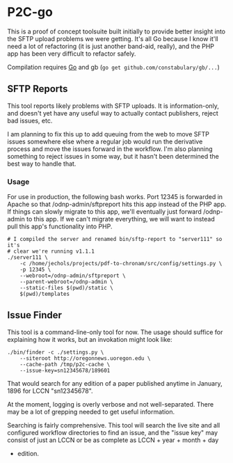 P2C-go
===

This is a proof of concept toolsuite built initially to provide better insight
into the SFTP upload problems we were getting.  It's all Go because I know
it'll need a lot of refactoring (it is just another band-aid, really), and the
PHP app has been very difficult to refactor safely.

Compilation requires [Go](https://golang.org/dl/) and gb (`go get github.com/constabulary/gb/...`)

SFTP Reports
---

This tool reports likely problems with SFTP uploads.  It is information-only,
and doesn't yet have any useful way to actually contact publishers, reject bad
issues, etc.

I am planning to fix this up to add queuing from the web to move SFTP issues
somewhere else where a regular job would run the derivative process and move
the issues forward in the workflow.  I'm also planning something to reject
issues in some way, but it hasn't been determined the best way to handle that.

### Usage

For use in production, the following bash works.  Port 12345 is forwarded in
Apache so that /odnp-admin/sftpreport hits this app instead of the PHP app.  If
things can slowly migrate to this app, we'll eventually just forward
/odnp-admin to this app.  If we can't migrate everything, we will want to
instead pull this app's functionality into PHP.

    # I compiled the server and renamed bin/sftp-report to "server111" so it's
    # clear we're running v1.1.1
    ./server111 \
        -c /home/jechols/projects/pdf-to-chronam/src/config/settings.py \
        -p 12345 \
        --webroot=/odnp-admin/sftpreport \
        --parent-webroot=/odnp-admin \
        --static-files $(pwd)/static \
        $(pwd)/templates

Issue Finder
---

This tool is a command-line-only tool for now.  The usage should suffice for
explaining how it works, but an invokation might look like:

    ./bin/finder -c ./settings.py \
        --siteroot http://oregonnews.uoregon.edu \
        --cache-path /tmp/p2c-cache \
        --issue-key=sn12345678/189601

That would search for any edition of a paper published anytime in January, 1896
for LCCN "sn12345678".

At the moment, logging is overly verbose and not well-separated.  There may be
a lot of grepping needed to get useful information.

Searching is fairly comprehensive.  This tool will search the live site and all
configured workflow directories to find an issue, and the "issue key" may
consist of just an LCCN or be as complete as LCCN + year + month + day
+ edition.

